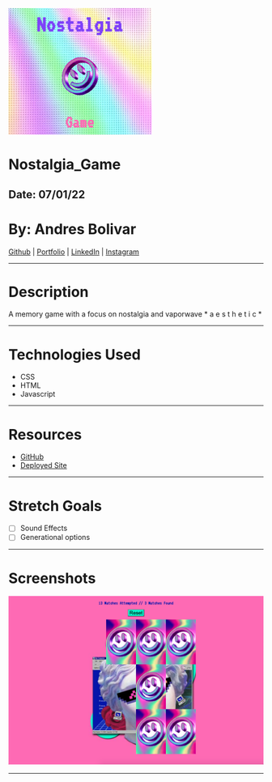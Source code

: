 ![Nostalgia_Game](resources/nostalgiasc.png)
# **Nostalgia_Game**

## Date: 07/01/22

# By: Andres Bolivar

[Github](http://www.github.com/drebolivar) | [Portfolio](http://drebolivar.github.io/portfolio) | [LinkedIn](http://www.linkedin.com/in/drebolivar) | [Instagram](http://www.instagram.com/dredose) 

---

# Description

A memory game with a focus on nostalgia and vaporwave * a e s t h e t i c *

---

# Technologies Used

- CSS
- HTML
- Javascript

---

# Resources

- [GitHub](https://github.com/drebolivar/Nostalgia_Game)
- [Deployed Site](https://nostalgia_game.surge.sh)

---

# Stretch Goals

- [ ] Sound Effects
- [ ] Generational options

---
# Screenshots

![Screenshot](resources/nostalgia_game.png)

---
